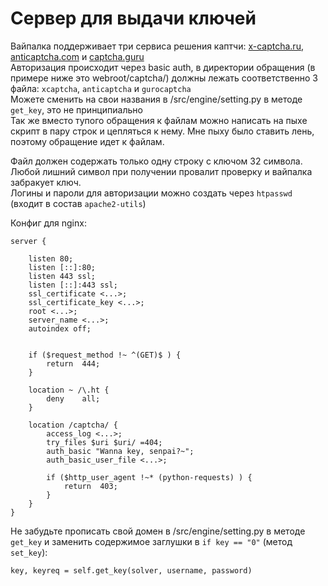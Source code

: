 # Сервер для выдачи ключей  

Вайпалка поддерживает три сервиса решения каптчи: [x-captcha.ru](http://x-captcha.ru), [anticaptcha.com](https://anticaptcha.com) и [captcha.guru](https://captcha.guru)  
Авторизация происходит через basic auth, в директории обращения (в примере ниже это webroot/captcha/) должны лежать соответственно 3 файла: `xcaptcha`, `anticaptcha` и `gurocaptcha`  
Можете сменить на свои названия в /src/engine/setting.py в методе `get_key`, это не принципиально  
Так же вместо тупого обращения к файлам можно написать на пыхе скрипт в пару строк и цепляться к нему. Мне пыху было ставить лень, поэтому обращение идет к файлам.  

Файл должен содержать только одну строку с ключом 32 символа. Любой лишний символ при получении провалит проверку и вайпалка забракует ключ.  
Логины и пароли для авторизации можно создать через `htpasswd` (входит в состав `apache2-utils`)  

Конфиг для nginx:  
```
server {

	listen 80;
	listen [::]:80;
	listen 443 ssl;
	listen [::]:443 ssl;
	ssl_certificate <...>;
	ssl_certificate_key <...>;
	root <...>;
	server_name <...>;
	autoindex off;


	if ($request_method !~ ^(GET)$ ) {
		return	444;
	}

	location ~ /\.ht {
		deny	all;
	}

	location /captcha/ {
		access_log <...>;
		try_files $uri $uri/ =404;
		auth_basic "Wanna key, senpai?~";
		auth_basic_user_file <...>;

		if ($http_user_agent !~* (python-requests) ) {
			return	403;
		}
	}
}
```

Не забудьте прописать свой домен в /src/engine/setting.py в методе `get_key` и заменить содержимое заглушки в `if key == "0"` (метод `set_key`):  
```
key, keyreq = self.get_key(solver, username, password)
```
